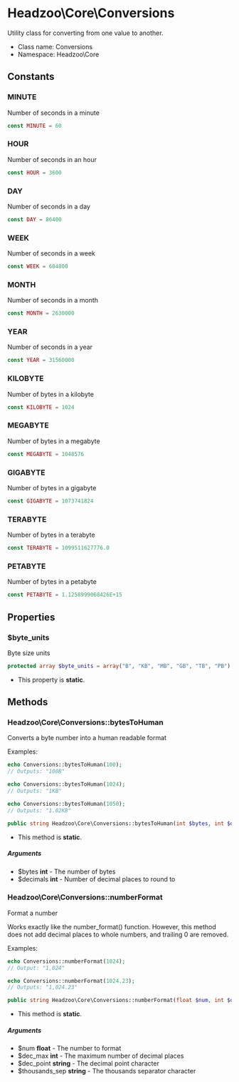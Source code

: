 Headzoo\Core\Conversions
===============

Utility class for converting from one value to another.




* Class name: Conversions
* Namespace: Headzoo\Core



Constants
----------


### MINUTE
Number of seconds in a minute


```php
const MINUTE = 60
```





### HOUR
Number of seconds in an hour


```php
const HOUR = 3600
```





### DAY
Number of seconds in a day


```php
const DAY = 86400
```





### WEEK
Number of seconds in a week


```php
const WEEK = 604800
```





### MONTH
Number of seconds in a month


```php
const MONTH = 2630000
```





### YEAR
Number of seconds in a year


```php
const YEAR = 31560000
```





### KILOBYTE
Number of bytes in a kilobyte


```php
const KILOBYTE = 1024
```





### MEGABYTE
Number of bytes in a megabyte


```php
const MEGABYTE = 1048576
```





### GIGABYTE
Number of bytes in a gigabyte


```php
const GIGABYTE = 1073741824
```





### TERABYTE
Number of bytes in a terabyte


```php
const TERABYTE = 1099511627776.0
```





### PETABYTE
Number of bytes in a petabyte


```php
const PETABYTE = 1.1258999068426E+15
```





Properties
----------


### $byte_units
Byte size units


```php
protected array $byte_units = array("B", "KB", "MB", "GB", "TB", "PB")
```

* This property is **static**.


Methods
-------


### Headzoo\Core\Conversions::bytesToHuman
Converts a byte number into a human readable format

Examples:
```php
echo Conversions::bytesToHuman(100);
// Outputs: "100B"

echo Conversions::bytesToHuman(1024);
// Outputs: "1KB"

echo Conversions::bytesToHuman(1050);
// Outputs: "1.02KB"
```
```php
public string Headzoo\Core\Conversions::bytesToHuman(int $bytes, int $decimals)
```

* This method is **static**.

##### Arguments

* $bytes **int** - The number of bytes
* $decimals **int** - Number of decimal places to round to



### Headzoo\Core\Conversions::numberFormat
Format a number

Works exactly like the number_format() function. However, this method does not add decimal
places to whole numbers, and trailing 0 are removed.

Examples:
```php
echo Conversions::numberFormat(1024);
// Output: "1,024"

echo Conversions::numberFormat(1024.23);
// Outputs: "1,024.23"
```
```php
public string Headzoo\Core\Conversions::numberFormat(float $num, int $dec_max, string $dec_point, string $thousands_sep)
```

* This method is **static**.

##### Arguments

* $num **float** - The number to format
* $dec_max **int** - The maximum number of decimal places
* $dec_point **string** - The decimal point character
* $thousands_sep **string** - The thousands separator character


